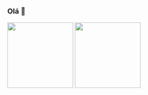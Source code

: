 ### Olá 👋

<div>
<img height="150em"   align="center" src="https://github-readme-stats.vercel.app/api?username=caionobile&show_icons=true&theme=tokyonight"/>
<img height="150em"   align="center" src="https://github-readme-stats.vercel.app/api/top-langs/?username=caionobile&layout=compact&theme=tokyonight"/>
<div>
